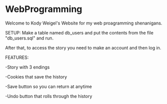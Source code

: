 # WebProgramming

Welcome to Kody Weigel's Website for my web proagramming shenanigans.

SETUP:
Make a table named db_users and put the contents from the file "db_users.sql" and run.

After that, to access the story you need to make an account and then log in.


FEATURES:

-Story with 3 endings

-Cookies that save the history

-Save button so you can return at anytime

-Undo button that rolls through the history